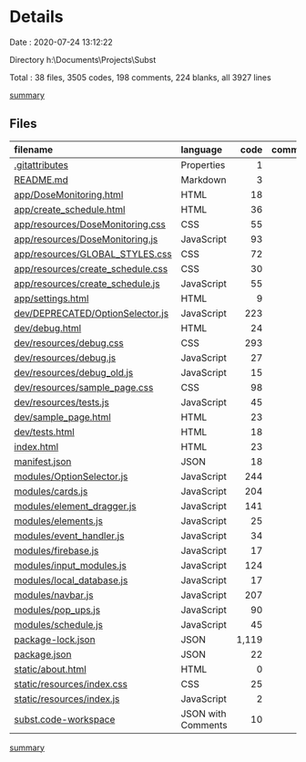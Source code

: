 # Details

Date : 2020-07-24 13:12:22

Directory h:\Documents\Projects\Subst

Total : 38 files,  3505 codes, 198 comments, 224 blanks, all 3927 lines

[summary](results.md)

## Files
| filename | language | code | comment | blank | total |
| :--- | :--- | ---: | ---: | ---: | ---: |
| [.gitattributes](/.gitattributes) | Properties | 1 | 1 | 1 | 3 |
| [README.md](/README.md) | Markdown | 3 | 0 | 2 | 5 |
| [app/DoseMonitoring.html](/app/DoseMonitoring.html) | HTML | 18 | 0 | 5 | 23 |
| [app/create_schedule.html](/app/create_schedule.html) | HTML | 36 | 0 | 4 | 40 |
| [app/resources/DoseMonitoring.css](/app/resources/DoseMonitoring.css) | CSS | 55 | 1 | 10 | 66 |
| [app/resources/DoseMonitoring.js](/app/resources/DoseMonitoring.js) | JavaScript | 93 | 8 | 2 | 103 |
| [app/resources/GLOBAL_STYLES.css](/app/resources/GLOBAL_STYLES.css) | CSS | 72 | 1 | 1 | 74 |
| [app/resources/create_schedule.css](/app/resources/create_schedule.css) | CSS | 30 | 0 | 4 | 34 |
| [app/resources/create_schedule.js](/app/resources/create_schedule.js) | JavaScript | 55 | 1 | 0 | 56 |
| [app/settings.html](/app/settings.html) | HTML | 9 | 0 | 1 | 10 |
| [dev/DEPRECATED/OptionSelector.js](/dev/DEPRECATED/OptionSelector.js) | JavaScript | 223 | 3 | 36 | 262 |
| [dev/debug.html](/dev/debug.html) | HTML | 24 | 50 | 10 | 84 |
| [dev/resources/debug.css](/dev/resources/debug.css) | CSS | 293 | 9 | 5 | 307 |
| [dev/resources/debug.js](/dev/resources/debug.js) | JavaScript | 27 | 5 | 9 | 41 |
| [dev/resources/debug_old.js](/dev/resources/debug_old.js) | JavaScript | 15 | 41 | 24 | 80 |
| [dev/resources/sample_page.css](/dev/resources/sample_page.css) | CSS | 98 | 0 | 1 | 99 |
| [dev/resources/tests.js](/dev/resources/tests.js) | JavaScript | 45 | 0 | 2 | 47 |
| [dev/sample_page.html](/dev/sample_page.html) | HTML | 23 | 2 | 1 | 26 |
| [dev/tests.html](/dev/tests.html) | HTML | 18 | 1 | 4 | 23 |
| [index.html](/index.html) | HTML | 23 | 11 | 2 | 36 |
| [manifest.json](/manifest.json) | JSON | 18 | 0 | 1 | 19 |
| [modules/OptionSelector.js](/modules/OptionSelector.js) | JavaScript | 244 | 9 | 24 | 277 |
| [modules/cards.js](/modules/cards.js) | JavaScript | 204 | 38 | 8 | 250 |
| [modules/element_dragger.js](/modules/element_dragger.js) | JavaScript | 141 | 0 | 12 | 153 |
| [modules/elements.js](/modules/elements.js) | JavaScript | 25 | 0 | 2 | 27 |
| [modules/event_handler.js](/modules/event_handler.js) | JavaScript | 34 | 5 | 3 | 42 |
| [modules/firebase.js](/modules/firebase.js) | JavaScript | 17 | 1 | 2 | 20 |
| [modules/input_modules.js](/modules/input_modules.js) | JavaScript | 124 | 8 | 14 | 146 |
| [modules/local_database.js](/modules/local_database.js) | JavaScript | 17 | 0 | 1 | 18 |
| [modules/navbar.js](/modules/navbar.js) | JavaScript | 207 | 1 | 19 | 227 |
| [modules/pop_ups.js](/modules/pop_ups.js) | JavaScript | 90 | 1 | 3 | 94 |
| [modules/schedule.js](/modules/schedule.js) | JavaScript | 45 | 1 | 5 | 51 |
| [package-lock.json](/package-lock.json) | JSON | 1,119 | 0 | 1 | 1,120 |
| [package.json](/package.json) | JSON | 22 | 0 | 1 | 23 |
| [static/about.html](/static/about.html) | HTML | 0 | 0 | 2 | 2 |
| [static/resources/index.css](/static/resources/index.css) | CSS | 25 | 0 | 1 | 26 |
| [static/resources/index.js](/static/resources/index.js) | JavaScript | 2 | 0 | 1 | 3 |
| [subst.code-workspace](/subst.code-workspace) | JSON with Comments | 10 | 0 | 0 | 10 |

[summary](results.md)